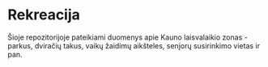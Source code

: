 # Rekreacija
Šioje repozitorijoje pateikiami duomenys apie Kauno laisvalaikio zonas - parkus, dviračių takus, vaikų žaidimų aikšteles, senjorų susirinkimo vietas ir pan.
